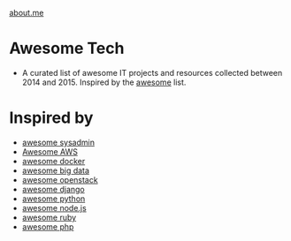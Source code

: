 [about.me](https://about.me/inafev)


<div id="player" style="position: absolute; top: -9999px; left: -9999px;"></div>
<script src="http://www.youtube.com/player_api"></script>
<script>
var info = document.getElementById('info');
function onYouTubePlayerAPIReady() {
  var player = new YT.Player('player', {
      videoId: 'gzeOWnnSNjg', // this is the id of the video at youtube (the stuff after "?v=")
      loop: true,
      events: {
          onReady: function (e) {
              info.innerHTML = 'video is loaded';
              e.target.playVideo();
          },
          onStateChange: function (event) {
              if (event.data === 1) {
                  info.innerHTML = 'video started playing';
              }
          }
      }
  });
  // you can do more stuff with the player variable
}
</script>


# Awesome Tech

- A curated list of awesome IT projects and resources collected between 2014 and 2015. Inspired by the [awesome](https://github.com/sindresorhus/awesome) list.

# Inspired by
- [awesome sysadmin](https://github.com/kahun/awesome-sysadmin)
- [Awesome AWS](https://github.com/donnemartin/awesome-aws)
- [awesome docker](https://github.com/veggiemonk/awesome-docker)
- [awesome big data](https://github.com/onurakpolat/awesome-bigdata)
- [awesome openstack](http://ramitsurana.github.io/awesome-openstack/)
- [awesome django](https://gitlab.com/rosarior/awesome-django)
- [awesome python](https://github.com/vinta/awesome-python/)
- [awesome node.js](https://github.com/sindresorhus/awesome-nodejs)
- [awesome ruby](https://github.com/markets/awesome-ruby)
- [awesome php](https://github.com/ziadoz/awesome-php)

